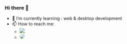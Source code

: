 ### Hi there 👋

- 🌱 I’m currently learning : web & desktop development
- 📫 How to reach me:
  -  <a href="https://www.instagram.com/qq_iq"><img wdith="20" src="https://img.shields.io/badge/Instagram-E4405F?style=for-the-badge&logo=instagram&logoColor=white"/></a>
  -  <a href="https://www.youtube.com/c/JUSTSAIF/videos"><img wdith="20" style="border-radius:100%" src="https://img.shields.io/badge/YouTube-FF0000?style=for-the-badge&logo=youtube&logoColor=white"/></a>
